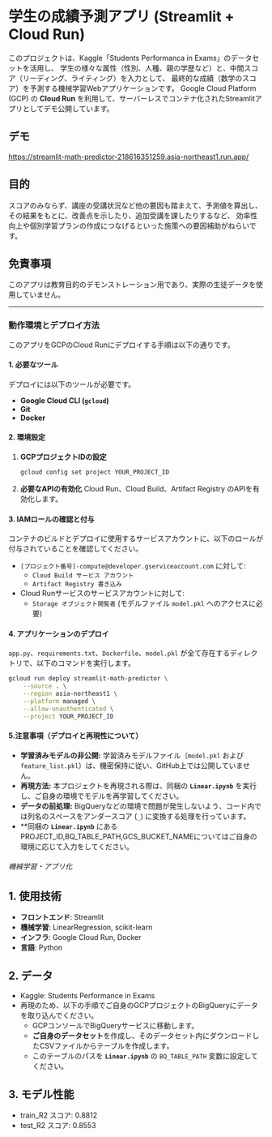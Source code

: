 #  学生の成績予測アプリ (Streamlit + Cloud Run)

このプロジェクトは、Kaggle「Students Performanca in Exams」のデータセットを活用し、
学生の様々な属性（性別、人種、親の学歴など）と、中間スコア（リーディング、ライティング）を入力として、
最終的な成績（数学のスコア）を予測する機械学習Webアプリケーションです。
Google Cloud Platform (GCP) の **Cloud Run** を利用して、サーバーレスでコンテナ化されたStreamlitアプリとしてデモ公開しています。

##  デモ

https://streamlit-math-predictor-218616351259.asia-northeast1.run.app/

##  目的

スコアのみならず、講座の受講状況など他の要因も踏まえて、予測値を算出し、
その結果をもとに、改善点を示したり、追加受講を課したりするなど、
効率性向上や個別学習プランの作成につなげるといった施策への要因補助がねらいです。

##  免責事項

このアプリは教育目的のデモンストレーション用であり、実際の生徒データを使用していません。

---

###  動作環境とデプロイ方法

このアプリをGCPのCloud Runにデプロイする手順は以下の通りです。


#### 1. 必要なツール

デプロイには以下のツールが必要です。

* **Google Cloud CLI (`gcloud`)**
* **Git**
* **Docker** 

#### 2. 環境設定

1.  **GCPプロジェクトIDの設定**
    ```bash
    gcloud config set project YOUR_PROJECT_ID
    ```
2.  **必要なAPIの有効化**
    Cloud Run、Cloud Build、Artifact Registry のAPIを有効化します。

#### 3. IAMロールの確認と付与

コンテナのビルドとデプロイに使用するサービスアカウントに、以下のロールが付与されていることを確認してください。

* `[プロジェクト番号]-compute@developer.gserviceaccount.com` に対して:
    * `Cloud Build サービス アカウント`
    * `Artifact Registry 書き込み`
* Cloud Runサービスのサービスアカウントに対して:
    * `Storage オブジェクト閲覧者` (モデルファイル `model.pkl` へのアクセスに必要)

#### 4. アプリケーションのデプロイ

`app.py`、`requirements.txt`、`Dockerfile`、`model.pkl` が全て存在するディレクトリで、以下のコマンドを実行します。

```bash
gcloud run deploy streamlit-math-predictor \
    --source . \
    --region asia-northeast1 \
    --platform managed \
    --allow-unauthenticated \
    --project YOUR_PROJECT_ID
```

####  5.注意事項（デプロイと再現性について）

- **学習済みモデルの非公開:** 学習済みモデルファイル（`model.pkl` および `feature_list.pkl`）は、機密保持に従い、GitHub上では公開していません。
- **再現方法:** 本プロジェクトを再現される際は、同梱の **`Linear.ipynb`** を実行し、ご自身の環境でモデルを再学習してください。
- **データの前処理:** BigQueryなどの環境で問題が発生しないよう、コード内では列名のスペースをアンダースコア (`_`) に変換する処理を行っています。
- **同梱の **`Linear.ipynb`** にあるPROJECT_ID,BQ_TABLE_PATH,GCS_BUCKET_NAMEについてはご自身の環境に応じて入力をしてください。  

######  機械学習・アプリ化
##  1. 使用技術
- **フロントエンド**: Streamlit
- **機械学習**: LinearRegression, scikit-learn
- **インフラ**: Google Cloud Run, Docker
- **言語**: Python

##  2. データ
- Kaggle: Students Performance in Exams
- 再現のため、以下の手順でご自身のGCPプロジェクトのBigQueryにデータを取り込んでください。
  * GCPコンソールでBigQueryサービスに移動します。
  * **ご自身のデータセット**を作成し、そのデータセット内にダウンロードしたCSVファイルからテーブルを作成します。
  * このテーブルのパスを **`Linear.ipynb`** の `BQ_TABLE_PATH` 変数に設定してください。

##  3. モデル性能
- train_R2 スコア: 0.8812
- test_R2 スコア: 0.8553
